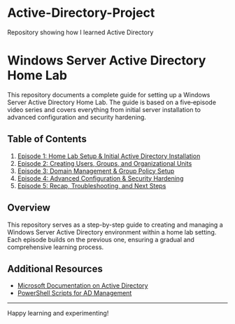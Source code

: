 # Active-Directory-Project
Repository showing how I learned Active Directory

# Windows Server Active Directory Home Lab

This repository documents a complete guide for setting up a Windows Server Active Directory Home Lab. The guide is based on a five‑episode video series and covers everything from initial server installation to advanced configuration and security hardening.

## Table of Contents

1. [Episode 1: Home Lab Setup & Initial Active Directory Installation](docs/Episode1_Setup.md)
2. [Episode 2: Creating Users, Groups, and Organizational Units](docs/Episode2_Users_Groups.md)
3. [Episode 3: Domain Management & Group Policy Setup](docs/Episode3_Domain_GroupPolicy.md)
4. [Episode 4: Advanced Configuration & Security Hardening](docs/Episode4_Advanced_Config.md)
5. [Episode 5: Recap, Troubleshooting, and Next Steps](docs/Episode5_Recap_NextSteps.md)

## Overview

This repository serves as a step-by-step guide to creating and managing a Windows Server Active Directory environment within a home lab setting. Each episode builds on the previous one, ensuring a gradual and comprehensive learning process.

## Additional Resources

- [Microsoft Documentation on Active Directory](https://docs.microsoft.com/en-us/windows-server/identity/ad-ds/get-started/virtual-dc/active-directory-domain-services-overview)
- [PowerShell Scripts for AD Management](docs/sample-configuration.ps1)

---

Happy learning and experimenting!

